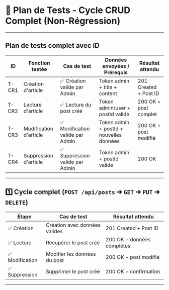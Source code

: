 # 📄 Plan de Tests - Cycle CRUD Complet (Non-Régression)

---

## Plan de tests complet avec ID

| ID    | Fonction testée        | Cas de test                      | Données envoyées / Prérequis             | Résultat attendu      |
| ----- | ---------------------- | -------------------------------- | ---------------------------------------- | --------------------- |
| T-CR1 | Création d'article     | ✅ Création valide par Admin     | Token admin + title + content            | 201 Created + Post ID |
| T-CR2 | Lecture d'article      | ✅ Lecture du post créé          | Token admin/user + postId valide         | 200 OK + post complet |
| T-CR3 | Modification d'article | ✅ Modification valide par Admin | Token admin + postId + nouvelles données | 200 OK + post modifié |
| T-CR4 | Suppression d'article  | ✅ Suppression valide par Admin  | Token admin + postId valide              | 200 OK                |

---

## 1️⃣ Cycle complet (`POST /api/posts` ➔ `GET` ➔ `PUT` ➔ `DELETE`)

| Étape           | Cas de test                   | Résultat attendu           |
| --------------- | ----------------------------- | -------------------------- |
| ✅ Création     | Création avec données valides | 201 Created + Post ID      |
| ✅ Lecture      | Récupérer le post créé        | 200 OK + données complètes |
| ✅ Modification | Modifier les données du post  | 200 OK + post modifié      |
| ✅ Suppression  | Supprimer le post créé        | 200 OK + confirmation      |

---
